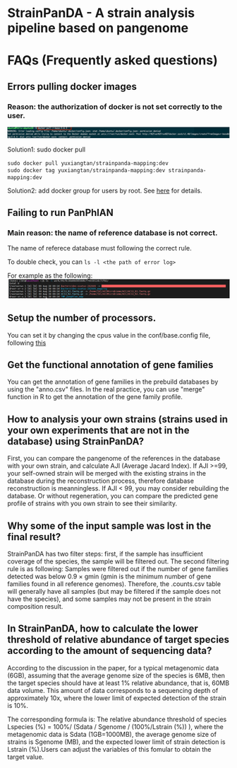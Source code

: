 # StrainPanDA - A strain analysis pipeline based on pangenome
# FAQs (Frequently asked questions)


## Errors pulling docker images

### Reason: the authorization of docker is not set correctly to the user.
![image](docker_pull_error.png)

Solution1: sudo docker pull

```
sudo docker pull yuxiangtan/strainpanda-mapping:dev
sudo docker tag yuxiangtan/strainpanda-mapping:dev strainpanda-mapping:dev
```

Solution2: add docker group for users by root. See [here](https://docs.docker.com/engine/install/linux-postinstall/) for details.

## Failing to run PanPhlAN

### Main reason: the name of reference database is not correct.

The name of referece database must following the correct rule.

To double check, you can `ls -l <the path of error log>`

For example as the following:
![image](panphlan_error.png)


## Setup the number of processors.

You can set it by changing the cpus value in the conf/base.config file, following [this](https://www.nextflow.io/docs/latest/process.html#cpus )

## Get the functional annotation of gene families 

You can get the annotation of gene families in the prebuild databases by using the "anno.csv" files. In the real practice, you can use "merge" function in R to get the annotation of the gene family profile.

## How to analysis your own strains (strains used in your own experiments that are not in the database) using StrainPanDA?
First, you can compare the pangenome of the references in the database with your own strain, and calculate AJI (Average Jacard Index). If AJI >=99, your self-owned strain will be merged with the existing strains in the database during the reconstruction process, therefore database reconstruction is meanningless. If AJI < 99, you may consider rebuilding the database. Or without regeneration, you can compare the predicted gene profile of strains with you own strain to see their similarity. 

## Why some of the input sample was lost in the final result?
StrainPanDA has two filter steps: first, if the sample has insufficient coverage of the species, the sample will be filtered out. The second filtering rule is as following: Samples were filtered out if the number of gene families detected was below 0.9 × gmin (gmin is the minimum number of gene families found in all reference genomes). Therefore, the .counts.csv table will generally have all samples (but may be filtered if the sample does not have the species), and some samples may not be present in the strain composition result.

## In StrainPanDA, how to calculate the lower threshold of relative abundance of target species according to the amount of sequencing data?
According to the discussion in the paper, for a typical metagenomic data (6GB), assuming that the average genome size of the species is 6MB, then the target species should have at least 1% relative abundance, that is, 60MB data volume. This amount of data corresponds to a sequencing depth of approximately 10x, where the lower limit of expected detection of the strain is 10%.

The corresponding formula is: The relative abundance threshold of species Lspecies (%) = 100%/ (Sdata / Sgenome / (100%/Lstrain (%)) ), where the metagenomic data is Sdata (1GB=1000MB), the average genome size of strains is Sgenome (MB), and the expected lower limit of strain detection is Lstrain (%).Users can adjust the variables of this fomular to obtain the target value.
